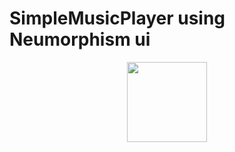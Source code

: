 # SimpleMusicPlayer using Neumorphism ui
<p align="center"><img width="128" height="128" src="https://raw.githubusercontent.com/MaxFour/Music-Player/master/images/Icon.png" /></p>
